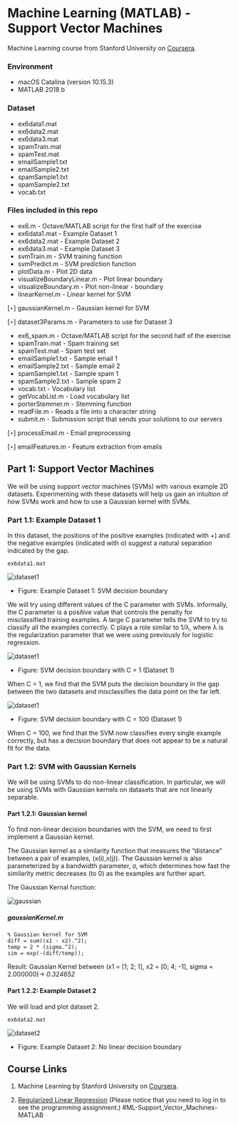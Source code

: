 # Machine Learning (MATLAB) - Support Vector Machines

Machine Learning course from Stanford University on [Coursera](https://www.coursera.org/learn/machine-learning/home/week/7).

### Environment
- macOS Catalina (version 10.15.3)
- MATLAB 2018 b

### Dataset
- ex6data1.mat
- ex6data2.mat
- ex6data3.mat
- spamTrain.mat
- spamTest.mat
- emailSample1.txt
- emailSample2.txt
- spamSample1.txt
- spamSample2.txt
- vocab.txt

### Files included in this repo
- ex6.m - Octave/MATLAB script for the first half of the exercise 
- ex6data1.mat - Example Dataset 1
- ex6data2.mat - Example Dataset 2
- ex6data3.mat - Example Dataset 3
- svmTrain.m - SVM training function
- svmPredict.m - SVM prediction function 
- plotData.m - Plot 2D data 
- visualizeBoundaryLinear.m - Plot linear boundary 
- visualizeBoundary.m - Plot non-linear - boundary 
- linearKernel.m - Linear kernel for SVM

[⋆] gaussianKernel.m - Gaussian kernel for SVM

[⋆] dataset3Params.m - Parameters to use for Dataset 3

- ex6_spam.m - Octave/MATLAB script for the second half of the exercise
- spamTrain.mat - Spam training set
- spamTest.mat - Spam test set
- emailSample1.txt - Sample email 1
- emailSample2.txt - Sample email 2
- spamSample1.txt - Sample spam 1
- spamSample2.txt - Sample spam 2
- vocab.txt - Vocabulary list
- getVocabList.m - Load vocabulary list
- porterStemmer.m - Stemming function
- readFile.m - Reads a file into a character string
- submit.m - Submission script that sends your solutions to our servers 

[⋆] processEmail.m - Email preprocessing

[⋆] emailFeatures.m - Feature extraction from emails

## Part 1: Support Vector Machines
We will be using support vector machines (SVMs) with various example 2D datasets. Experimenting with these datasets will help us gain an intuition of how SVMs work and how to use a Gaussian kernel with SVMs.

### Part 1.1: Example Dataset 1
In this dataset, the positions of the positive examples (indicated with +) and the negative examples (indicated with o) suggest a natural separation indicated by the gap.
```
ex6data1.mat
```

![dataset1](Figure/dataset1.jpg)
- Figure: Example Dataset 1: SVM decision boundary

We will try using different values of the C parameter with SVMs. Informally, the C parameter is a positive value that controls the penalty for misclassified training examples. A large C parameter tells the SVM to try to classify all the examples correctly. C plays a role similar to 1/λ, where λ is the regularization parameter that we were using previously for logistic regression.

![dataset1](Figure/example1db.jpg)
- Figure: SVM decision boundary with C = 1 (Dataset 1)

When C = 1, we find that the SVM puts the decision boundary in the gap between the two datasets and misclassifies the data point on the far left.

![dataset1](Figure/example2db.jpg)
- Figure: SVM decision boundary with C = 100 (Dataset 1)

When C = 100, we find that the SVM now classifies every single example correctly, but has a decision boundary that does not appear to be a natural fit for the data.

### Part 1.2: SVM with Gaussian Kernels
We will be using SVMs to do non-linear classification. In particular, we will be using SVMs with Gaussian kernels on datasets that are not linearly separable.

#### Part 1.2.1: Gaussian kernel
To find non-linear decision boundaries with the SVM, we need to first implement a Gaussian kernel.

The Gaussian kernel as a similarity function that measures the “distance” between a pair of examples, (x(i),x(j)). The Gaussian kernel is also parameterized by a bandwidth parameter, σ, which determines how fast the similarity metric decreases (to 0) as the examples are further apart.

The Gaussian Kernal function:

![gaussian](Figure/gaussian.png)

##### gaussianKernel.m
```
% Gaussian kernel for SVM
diff = sum((x1 - x2).^2);
temp = 2 * (sigma.^2);
sim = exp(-(diff/temp));
```

Result: 
Gaussian Kernel between (x1 = [1; 2; 1], x2 = [0; 4; -1], sigma = 2.000000)-> *0.324652*


#### Part 1.2.2: Example Dataset 2
We will load and plot dataset 2.
```
ex6data2.mat
```

![dataset2](Figure/dataset2.jpg)  
- Figure: Example Dataset 2: No linear decision boundary




## Course Links 

1) Machine Learning by Stanford University on [Coursera](https://www.coursera.org/learn/machine-learning/home/week/7).

2) [Regularized Linear Regression](https://www.coursera.org/learn/machine-learning/home/week/6)
(Please notice that you need to log in to see the programming assignment.) #ML-Support_Vector_Machines-MATLAB